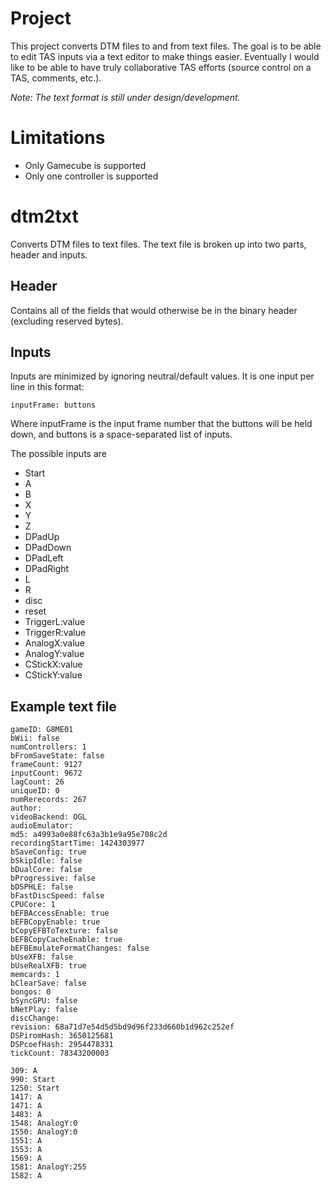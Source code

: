 # Project
This project converts DTM files to and from text files. The goal is to be able to edit TAS inputs via a text editor to make things easier. Eventually I would like to be able to have truly collaborative TAS efforts (source control on a TAS, comments, etc.).

*Note: The text format is still under design/development.*

# Limitations
- Only Gamecube is supported
- Only one controller is supported

# dtm2txt
Converts DTM files to text files. The text file is broken up into two parts, header and inputs.

## Header
Contains all of the fields that would otherwise be in the binary header (excluding reserved bytes).

## Inputs
Inputs are minimized by ignoring neutral/default values. It is one input per line in this format:
```
inputFrame: buttons
```
Where inputFrame is the input frame number that the buttons will be held down, and buttons is a space-separated list of inputs.

The possible inputs are
- Start
- A
- B
- X
- Y
- Z
- DPadUp
- DPadDown
- DPadLeft
- DPadRight
- L
- R
- disc
- reset
- TriggerL:value
- TriggerR:value
- AnalogX:value
- AnalogY:value
- CStickX:value
- CStickY:value
 

## Example text file
````
gameID: G8ME01
bWii: false
numControllers: 1
bFromSaveState: false
frameCount: 9127
inputCount: 9672
lagCount: 26
uniqueID: 0
numRerecords: 267
author: 
videoBackend: OGL
audioEmulator: 
md5: a4993a0e88fc63a3b1e9a95e708c2d
recordingStartTime: 1424303977
bSaveConfig: true
bSkipIdle: false
bDualCore: false
bProgressive: false
bDSPHLE: false
bFastDiscSpeed: false
CPUCore: 1
bEFBAccessEnable: true
bEFBCopyEnable: true
bCopyEFBToTexture: false
bEFBCopyCacheEnable: true
bEFBEmulateFormatChanges: false
bUseXFB: false
bUseRealXFB: true
memcards: 1
bClearSave: false
bongos: 0
bSyncGPU: false
bNetPlay: false
discChange: 
revision: 68a71d7e54d5d5bd9d96f233d660b1d962c252ef
DSPiromHash: 3650125681
DSPcoefHash: 2954478331
tickCount: 78343200003

309: A 
990: Start 
1250: Start 
1417: A 
1471: A 
1483: A 
1548: AnalogY:0 
1550: AnalogY:0 
1551: A 
1553: A 
1569: A 
1581: AnalogY:255 
1582: A 
````


